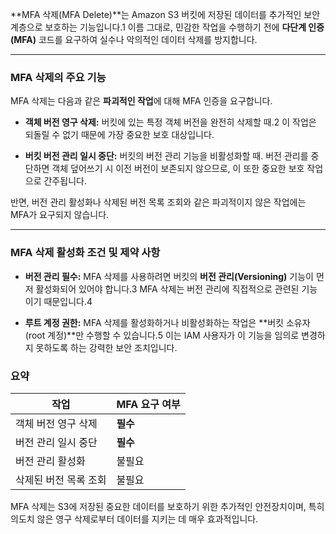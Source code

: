 
**MFA 삭제(MFA Delete)**는 Amazon S3 버킷에 저장된 데이터를 추가적인 보안 계층으로 보호하는 기능입니다.1 이름 그대로, 민감한 작업을 수행하기 전에 **다단계 인증(MFA)** 코드를 요구하여 실수나 악의적인 데이터 삭제를 방지합니다.

---

### MFA 삭제의 주요 기능

MFA 삭제는 다음과 같은 **파괴적인 작업**에 대해 MFA 인증을 요구합니다.

- **객체 버전 영구 삭제:** 버킷에 있는 특정 객체 버전을 완전히 삭제할 때.2 이 작업은 되돌릴 수 없기 때문에 가장 중요한 보호 대상입니다.

- **버킷 버전 관리 일시 중단:** 버킷의 버전 관리 기능을 비활성화할 때. 버전 관리를 중단하면 객체 덮어쓰기 시 이전 버전이 보존되지 않으므로, 이 또한 중요한 보호 작업으로 간주됩니다.


반면, 버전 관리 활성화나 삭제된 버전 목록 조회와 같은 파괴적이지 않은 작업에는 MFA가 요구되지 않습니다.

---

### MFA 삭제 활성화 조건 및 제약 사항

- **버전 관리 필수:** MFA 삭제를 사용하려면 버킷의 **버전 관리(Versioning)** 기능이 먼저 활성화되어 있어야 합니다.3 MFA 삭제는 버전 관리에 직접적으로 관련된 기능이기 때문입니다.4

- **루트 계정 권한:** MFA 삭제를 활성화하거나 비활성화하는 작업은 **버킷 소유자(root 계정)**만 수행할 수 있습니다.5 이는 IAM 사용자가 이 기능을 임의로 변경하지 못하도록 하는 강력한 보안 조치입니다.

### 요약

|작업|MFA 요구 여부|
|---|---|
|객체 버전 영구 삭제|**필수**|
|버전 관리 일시 중단|**필수**|
|버전 관리 활성화|불필요|
|삭제된 버전 목록 조회|불필요|

MFA 삭제는 S3에 저장된 중요한 데이터를 보호하기 위한 추가적인 안전장치이며, 특히 의도치 않은 영구 삭제로부터 데이터를 지키는 데 매우 효과적입니다.